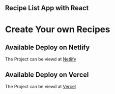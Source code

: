 
## Recipe List App with React

# Create Your own Recipes 

## Available Deploy on Netlify

The Project can be viewd at [Netlify](https://recipelistapp.netlify.app/)

## Available Deploy on Vercel

The Project can be viewd at [Vercel](https://create-recipe-app.vercel.app/)

